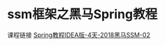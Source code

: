 # ssm框架之黑马Spring教程

课程链接
[Spring教程IDEA版-4天-2018黑马SSM-02](https://www.bilibili.com/video/BV1Sb411s7vP?p=13)